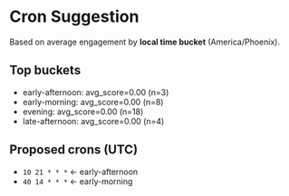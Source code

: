 # Cron Suggestion
Based on average engagement by **local time bucket** (America/Phoenix).

## Top buckets
- early-afternoon: avg_score=0.00 (n=3)
- early-morning: avg_score=0.00 (n=8)
- evening: avg_score=0.00 (n=18)
- late-afternoon: avg_score=0.00 (n=4)

## Proposed crons (UTC)
- `10 21 * * *`  ← early-afternoon
- `40 14 * * *`  ← early-morning